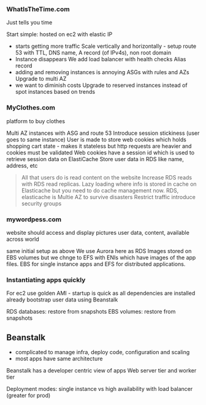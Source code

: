 ### WhatIsTheTime.com
Just tells you time

Start simple: hosted on ec2 with elastic IP
- starts getting more traffic
Scale vertically and horizontally - setup route 53 with TTL, DNS name, A record (of IPv4s), non root domain
- Instance disappears
We add load balancer with health checks
Alias record
- adding and removing instances is annoying
ASGs with rules and AZs
Upgrade to multi AZ
- we want to diminish costs
Upgrade to reserved instances instead of spot instances based on trends


### MyClothes.com
platform to buy clothes

Multi AZ instances with ASG and route 53
Introduce session stickiness (user goes to same instance)
User is made to store web cookies which holds shopping cart state - makes it stateless but http requests are heavier and cookies must be validated
Web cookies have a session id which is used to retrieve session data on ElastiCache
Store user data in RDS like name, address, etc
> All that users do is read content on the website
Increase RDS reads with RDS read replicas.
Lazy loading where info is stored in cache on Elasticache but you need to do cache management now.
RDS, elasticache is Multie AZ to survive disasters
> Restrict traffic
introduce security groups


### mywordpess.com
website should access and display pictures
user data, content, available across world

same initial setup as above
We use Aurora here as RDS
Images stored on EBS volumes but we chnge to EFS with ENIs which have images of the app files.
EBS for single instance apps and EFS for distributed applications.


### Instantiating apps quickly
For ec2 use golden AMI - startup is quick as all dependencies are installed already
bootstrap user data using Beanstalk

RDS databases: restore from snapshots
EBS volumes: restore from snapshots

## Beanstalk
- complicated to manage infra, deploy code, configuration and scaling
- most apps have same architecture

Beanstalk has a developer centric view of apps
Web server tier and worker tier

Deployment modes: single instance vs high availability with load balancer (greater for prod)
